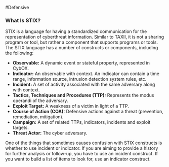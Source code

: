 #Defensive 
### What Is STIX?

STIX is a language for having a standardized communication for the representation of cyberthreat information. Similar to TAXII, it is not a sharing program or tool, but rather a component that supports programs or tools. The STIX language has a number of constructs or components, including the following:

- **Observable:** A dynamic event or stateful property, represented in CybOX.
- **Indicator:** An observable with context. An indicator can contain a time range, information source, intrusion detection system rules, etc.
- **Incident:** A set of activity associated with the same adversary along with context.
- **Tactics, Techniques and Procedures (TTP):** Represents the modus operandi of the adversary.
- **Exploit Target:** A weakness of a victim in light of a TTP.
- **Course of Action (COA):** Defensive actions against a threat (prevention, remediation, mitigation).
- **Campaign:** A set of related TTPs, indicators, incidents and exploit targets.
- **Threat Actor:** The cyber adversary.

One of the things that sometimes causes confusion with STIX constructs is whether to use incident or indicator. If you are aiming to provide a history for further analysis or follow-up, you have to use an incident construct. If you want to build a list of items to look for, use an indicator construct.